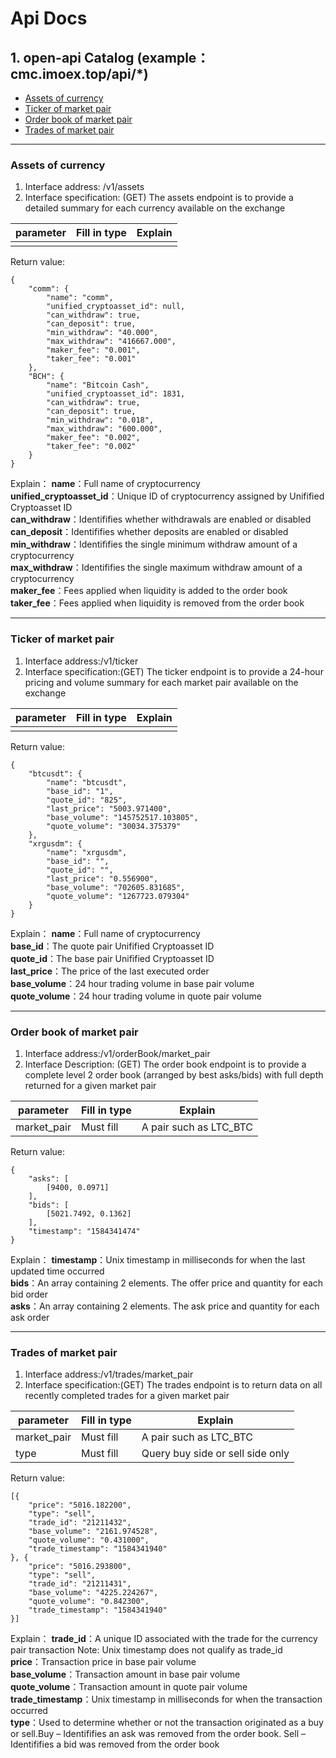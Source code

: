 
#   Api Docs

## 1. open-api Catalog (example：cmc.imoex.top/api/*)
-   [Assets of currency](#1)
-	[Ticker of market pair](#2)
-	[Order book of market pair](#3)
-	[Trades of market pair](#4)


---
### <span id="1">Assets of currency</span>

1. Interface address: /v1/assets
2. Interface specification: (GET) The assets endpoint is to provide a detailed summary for each currency available on the exchange


|parameter|	Fill in type|	Explain|
|--------|--------|--------|
||	|	|

Return value:

    {
    	"comm": {
    		"name": "comm",
    		"unified_cryptoasset_id": null,
    		"can_withdraw": true,
    		"can_deposit": true,
    		"min_withdraw": "40.000",
    		"max_withdraw": "416667.000",
    		"maker_fee": "0.001",
    		"taker_fee": "0.001"
    	},
    	"BCH": {
    		"name": "Bitcoin Cash",
    		"unified_cryptoasset_id": 1831,
    		"can_withdraw": true,
    		"can_deposit": true,
    		"min_withdraw": "0.018",
    		"max_withdraw": "600.000",
    		"maker_fee": "0.002",
    		"taker_fee": "0.002"
    	}
    }

Explain：
**name**：Full name of cryptocurrency<br>
**unified_cryptoasset_id**：Unique ID of cryptocurrency assigned by Unifified Cryptoasset ID<br>
**can_withdraw**：Identififies whether withdrawals are enabled or disabled<br>
**can_deposit**：Identififies whether deposits are enabled or disabled<br>
**min_withdraw**：Identififies the single minimum withdraw amount of a cryptocurrency<br>
**max_withdraw**：Identififies the single maximum withdraw amount of a cryptocurrency<br>
**maker_fee**：Fees applied when liquidity is added to the order book<br>
**taker_fee**：Fees applied when liquidity is removed from the order book<br>

---
### <span id="2">Ticker of market pair</span>

1. Interface address:/v1/ticker
2. Interface specification:(GET) The ticker endpoint is to provide a 24-hour pricing and volume summary for each market pair available on the exchange

|parameter|	Fill in type|	Explain|
|------------|--------|-----------------------------|
||||



Return value:

    {
    	"btcusdt": {
    		"name": "btcusdt",
    		"base_id": "1",
    		"quote_id": "825",
    		"last_price": "5003.971400",
    		"base_volume": "145752517.103805",
    		"quote_volume": "30034.375379"
    	},
    	"xrgusdm": {
    		"name": "xrgusdm",
    		"base_id": "",
    		"quote_id": "",
    		"last_price": "0.556900",
    		"base_volume": "702605.831685",
    		"quote_volume": "1267723.079304"
    	}
    }

Explain：
**name**：Full name of cryptocurrency <br>
**base_id**：The quote pair Unifified Cryptoasset ID<br>
**quote_id**：The base pair Unifified Cryptoasset ID<br>
**last_price**：The price of the last executed order<br>
**base_volume**：24 hour trading volume in base pair volume<br>
**quote_volume**：24 hour trading volume in quote pair volume<br>

---
### <span id="3">Order book of market pair</span>

1. Interface address:/v1/orderBook/market_pair
2. Interface Description: (GET) The order book endpoint is to provide a complete level 2 order book (arranged by best asks/bids) with full depth returned for a given market pair

|parameter|	Fill in type|	Explain|
|------------|--------|-----------------------------|
|market_pair|	Must fill|	A pair such as LTC_BTC|

Return value:

    {
    	"asks": [
    		[9400, 0.0971]
    	],
    	"bids": [
    		[5021.7492, 0.1362]
    	],
    	"timestamp": "1584341474"
    }

Explain：
**timestamp**：Unix timestamp in milliseconds for when the last updated time occurred<br>
**bids**：An array containing 2 elements. The offer price and quantity for each bid order<br>
**asks**：An array containing 2 elements. The ask price and quantity for each ask order<br>

---
###  <span id="4">Trades of market pair</span>

1. Interface address:/v1/trades/market_pair
2. Interface specification:(GET) The trades endpoint is to return data on all recently completed trades for a given market pair

|parameter|	Fill in type|	Explain|
|------------|--------|-----------------------------|
|market_pair|	Must fill|	A pair such as LTC_BTC|
|type|	Must fill|	Query buy side or sell side only|

Return value:

    [{
    	"price": "5016.182200",
    	"type": "sell",
    	"trade_id": "21211432",
    	"base_volume": "2161.974528",
    	"quote_volume": "0.431000",
    	"trade_timestamp": "1584341940"
    }, {
    	"price": "5016.293800",
    	"type": "sell",
    	"trade_id": "21211431",
    	"base_volume": "4225.224267",
    	"quote_volume": "0.842300",
    	"trade_timestamp": "1584341940"
    }]

Explain：
**trade_id**：A unique ID associated with the trade for the currency pair transaction Note: Unix timestamp does not qualify as trade_id <br>
**price**：Transaction price in base pair volume<br>
**base_volume**：Transaction amount in base pair volume<br>
**quote_volume**：Transaction amount in quote pair volume<br>
**trade_timestamp**：Unix timestamp in milliseconds for when the transaction occurred<br>
**type**：Used to determine whether or not the transaction originated as a buy or sell.Buy – Identififies an ask was removed from the order book. Sell –Identififies a bid was removed from the order book<br>
